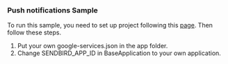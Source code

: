 ### Push notifications Sample
To run this sample, you need to set up project following this [page](https://sendbird.com/docs/chat/v4/android/notifications/managing-notifications/set-up-push-notifications-for-fcm).
Then follow these steps.
1. Put your own google-services.json in the app folder.
2. Change SENDBIRD_APP_ID in BaseApplication to your own application.
